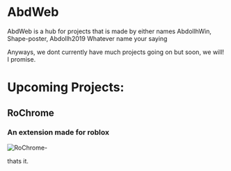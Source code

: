 # AbdWeb
AbdWeb is a hub for projects that is made by either names AbdollhWin, Shape-poster, Abdollh2019 Whatever name your saying

Anyways, we dont currently have much projects going on but soon, we will! I promise.


# Upcoming Projects:

## RoChrome
### An extension made for roblox

![RoChrome-](https://user-images.githubusercontent.com/118130925/209807053-d64382b5-0976-4bf0-ad0e-04d86c372288.png)


thats it.
